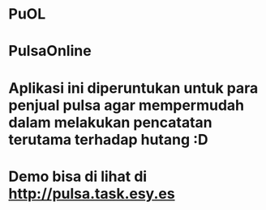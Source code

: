# PuOL
# PulsaOnline
# Aplikasi ini diperuntukan untuk para penjual pulsa agar mempermudah dalam melakukan pencatatan terutama terhadap hutang :D
#
# Demo bisa di lihat di http://pulsa.task.esy.es
